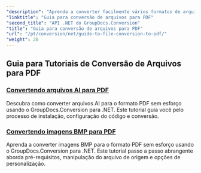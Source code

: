 ```yaml
---
"description": "Aprenda a converter facilmente vários formatos de arquivo para PDF com o GroupDocs.Conversion para .NET. Este tutorial passo a passo aborda tudo, desde a configuração da biblioteca até a execução de transformações de arquivos sem complicações."
"linktitle": "Guia para conversão de arquivos para PDF"
"second_title": "API .NET do GroupDocs.Conversion"
"title": "Guia para conversão de arquivos para PDF"
"url": "/pt/conversion/net/guide-to-file-conversion-to-pdf/"
"weight": 20
---
```


## Guia para Tutoriais de Conversão de Arquivos para PDF
### [Convertendo arquivos AI para PDF](./converting-ai-to-pdf/)
Descubra como converter arquivos AI para o formato PDF sem esforço usando o GroupDocs.Conversion para .NET. Este tutorial guia você pelo processo de instalação, configuração do código e conversão.
### [Convertendo imagens BMP para PDF](./converting-bmp-to-pdf/)
Aprenda a converter imagens BMP para o formato PDF sem esforço usando o GroupDocs.Conversion para .NET. Este tutorial passo a passo abrangente aborda pré-requisitos, manipulação do arquivo de origem e opções de personalização.